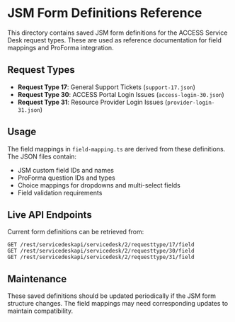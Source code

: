 # JSM Form Definitions Reference

This directory contains saved JSM form definitions for the ACCESS Service Desk request types. These are used as reference documentation for field mappings and ProForma integration.

## Request Types

- **Request Type 17**: General Support Tickets (`support-17.json`)
- **Request Type 30**: ACCESS Portal Login Issues (`access-login-30.json`) 
- **Request Type 31**: Resource Provider Login Issues (`provider-login-31.json`)

## Usage

The field mappings in `field-mapping.ts` are derived from these definitions. The JSON files contain:

- JSM custom field IDs and names
- ProForma question IDs and types
- Choice mappings for dropdowns and multi-select fields
- Field validation requirements

## Live API Endpoints

Current form definitions can be retrieved from:

```
GET /rest/servicedeskapi/servicedesk/2/requesttype/17/field
GET /rest/servicedeskapi/servicedesk/2/requesttype/30/field  
GET /rest/servicedeskapi/servicedesk/2/requesttype/31/field
```

## Maintenance

These saved definitions should be updated periodically if the JSM form structure changes. The field mappings may need corresponding updates to maintain compatibility.